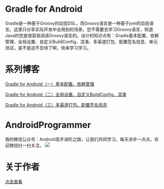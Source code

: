# Gradle for Android
Gradle是一种基于Groovy的动态DSL，而Groovy语言是一种基于jvm的动态语言。这里只分享实际开发中会用到的场景，您不需要去学习Groovy语言，知道Java的您是很容易阅读Groovy语言的。设计的知识点有：Gradle基本配置、依赖管理、全局设置、自定义BuildConfig、混淆、多渠道打包、配置签名信息、单元测试，是不是迫不及待了啊，快来学习学习。

# 系列博客
[Gradle for Android（一）基本配置、依赖管理](http://wuxiaolong.me/2016/03/30/gradle4android1/)

[Gradle for Android（二）全局设置、自定义BuildConfig、混淆](http://wuxiaolong.me/2016/03/31/gradle4android2/)

[Gradle for Android（三）多渠道打包、配置签名信息](http://wuxiaolong.me/2016/04/01/gradle4android3/)

# AndroidProgrammer
我的微信公众号：Android高手进阶之路，让我们共同学习，每天进步一点点。欢迎微信扫一扫关注。
![](http://7q5c2h.com1.z0.glb.clouddn.com/qrcode_AndroidProgrammer.jpg)

# 关于作者
[点击查看](http://wuxiaolong.me/about/)

